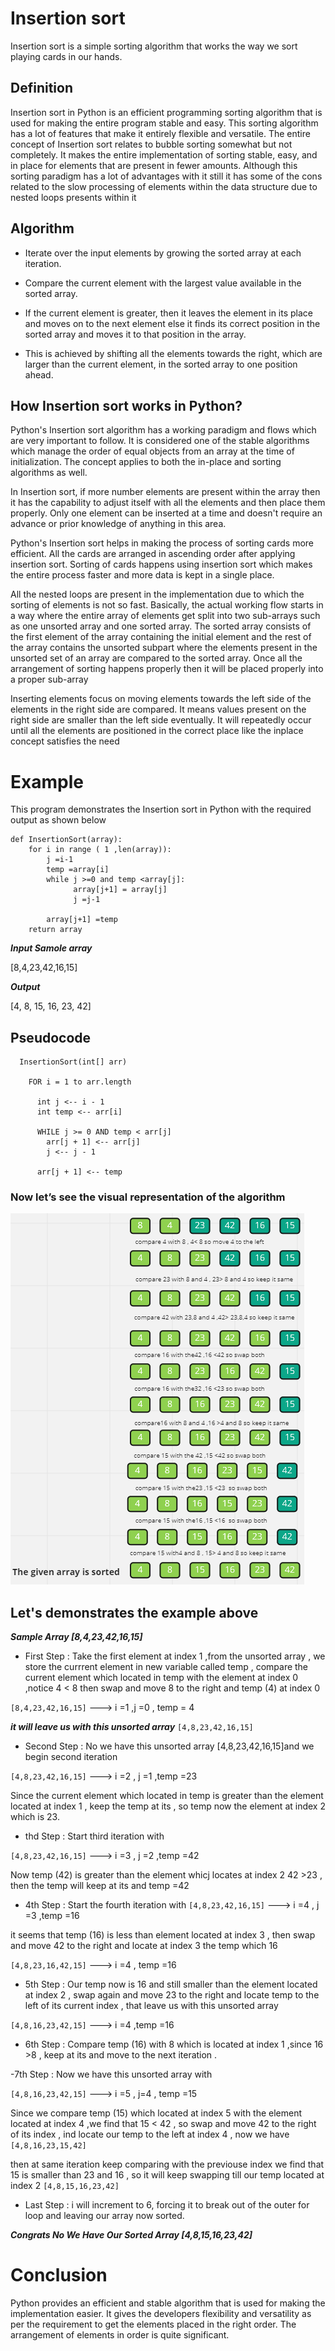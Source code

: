 # Insertion sort
Insertion sort is a simple sorting algorithm that works the way we sort playing cards in our hands.

## Definition
Insertion sort in Python is an efficient programming sorting algorithm that is used for making the entire program stable and easy. This sorting algorithm has a lot of features that make it entirely flexible and versatile. The entire concept of Insertion sort relates to bubble sorting somewhat but not completely. It makes the entire implementation of sorting stable, easy, and in place for elements that are present in fewer amounts. Although this sorting paradigm has a lot of advantages with it still it has some of the cons related to the slow processing of elements within the data structure due to nested loops presents within it

## Algorithm

- Iterate over the input elements by growing the sorted array at each iteration.

- Compare the current element with the largest value available in the sorted array.

- If the current element is greater, then it leaves the element in its place and moves on to the next element else it finds its correct position in the sorted array and moves it to that position in the array.

- This is achieved by shifting all the elements towards the right, which are larger than the current element, in the sorted array to one position ahead.

## How Insertion sort works in Python?

Python's Insertion sort algorithm has a working paradigm and flows which are very important to follow. It is considered one of the stable algorithms which manage the order of equal objects from an array at the time of initialization. The concept applies to both the in-place and sorting algorithms as well.

In Insertion sort, if more number elements are present within the array then it has the capability to adjust itself with all the elements and then place them properly. Only one element can be inserted at a time and doesn't require an advance or prior knowledge of anything in this area.

Python's Insertion sort helps in making the process of sorting cards more efficient. All the cards are arranged in ascending order after applying insertion sort. Sorting of cards happens using insertion sort which makes the entire process faster and more data is kept in a single place.

All the nested loops are present in the implementation due to which the sorting of elements is not so fast. Basically, the actual working flow starts in a way where the entire array of elements get split into two sub-arrays such as one unsorted array and one sorted array. The sorted array consists of the first element of the array containing the initial element and the rest of the array contains the unsorted subpart where the elements present in the unsorted set of an array are compared to the sorted array. Once all the arrangement of sorting happens properly then it will be placed properly into a proper sub-array


Inserting elements focus on moving elements towards the left side of the elements in the right side are compared. It means values present on the right side are smaller than the left side eventually. It will repeatedly occur until all the elements are positioned in the correct place like the inplace concept satisfies the need


# Example 

This program demonstrates the Insertion sort in Python with the required output as shown below

```
def InsertionSort(array):
    for i in range ( 1 ,len(array)):
        j =i-1
        temp =array[i]
        while j >=0 and temp <array[j]:
              array[j+1] = array[j]
              j =j-1

        array[j+1] =temp 
    return array
```
***Input Samole array*** 

[8,4,23,42,16,15]

***Output***

[4, 8, 15, 16, 23, 42]




## Pseudocode


```
  InsertionSort(int[] arr)

    FOR i = 1 to arr.length

      int j <-- i - 1
      int temp <-- arr[i]

      WHILE j >= 0 AND temp < arr[j]
        arr[j + 1] <-- arr[j]
        j <-- j - 1

      arr[j + 1] <-- temp
```

### Now let’s see the visual representation of the algorithm


![visual representation ](./imgs/insertionsort_Visualization.png)




## Let's demonstrates  the example above 
***Sample Array [8,4,23,42,16,15]***
          


-  First Step : Take the first element at index 1 ,from the unsorted array , we store the currrent element in new variable called temp , compare the current element which located in temp with the element at index 0 ,notice  4 < 8 then swap and move 8 to the right and temp (4) at index 0 

`[8,4,23,42,16,15]`  --->  i =1 ,j =0 , temp = 4 

***it will leave us with this unsorted array***   `[4,8,23,42,16,15]`

- Second Step : No we have this unsorted array  [4,8,23,42,16,15]and we begin second iteration 

`[4,8,23,42,16,15]` --->  i =2 , j =1 ,temp =23 

Since the current element which located in temp is greater than the element located at index 1 , keep the temp at its , so temp now the element at index 2 which is 23.

- thd Step : Start third iteration with 

`[4,8,23,42,16,15]` --->  i =3 , j =2 ,temp =42

Now temp (42) is greater than the element whicj locates at index 2 42 >23 , then the temp will keep at its and temp =42 


- 4th Step : Start the fourth iteration with
`[4,8,23,42,16,15]` --->  i =4 , j =3 ,temp =16 

it seems that temp (16) is less than element located at index 3 , then swap and move 42 to the right and locate at index 3 the temp which 16 

`[4,8,23,16,42,15]` --->  i =4 , temp =16

- 5th Step : Our temp now is 16 and still smaller than the element located at index 2 , swap again and move 23 to the right and locate temp to the left of its current index , that leave us with this unsorted array 

`[4,8,16,23,42,15]` --->  i =4 ,temp =16

- 6th Step : Compare temp (16) with 8 which is located at index 1 ,since 16 >8 , keep at its and move to the next iteration .

-7th Step : Now we have this unsorted array with 

`[4,8,16,23,42,15]` --->  i =5 , j=4 , temp =15

Since we compare temp (15) which located at index 5 with the element located at index 4 ,we find that 15 < 42 , so swap and move 42 to the right of its index , ind locate our temp to the left at index 4 , now we have  `[4,8,16,23,15,42]`

 then at same iteration keep comparing with the previouse index we find that 15 is smaller than 23 and 16 , so it will keep swapping till our temp located at index 2    `[4,8,15,16,23,42]`

 - Last Step : i will increment to 6, forcing it to break out of the outer for loop and leaving our array now sorted.

 ***Congrats No We Have Our Sorted Array [4,8,15,16,23,42]***




# Conclusion

Python provides an efficient and stable algorithm that is used for making the implementation easier. It gives the developers flexibility and versatility as per the requirement to get the elements placed in the right order. The arrangement of elements in order is quite significant.






